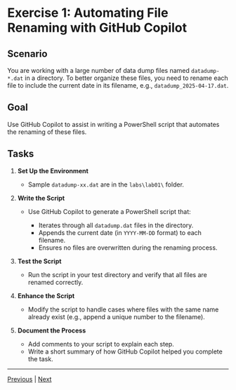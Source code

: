 # Exercise 1: Automating File Renaming with GitHub Copilot

## Scenario

You are working with a large number of data dump files named `datadump-*.dat` in a directory. To better organize these files, you need to rename each file to include the current date in its filename, e.g., `datadump_2025-04-17.dat`.

## Goal

Use GitHub Copilot to assist in writing a PowerShell script that automates the renaming of these files.

## Tasks

1. **Set Up the Environment**  

   - Sample `datadump-xx.dat` are in the `labs\lab01\` folder.

2. **Write the Script**  

   - Use GitHub Copilot to generate a PowerShell script that:

     - Iterates through all `datadump.dat` files in the directory.
     - Appends the current date (in `YYYY-MM-DD` format) to each filename.
     - Ensures no files are overwritten during the renaming process.

3. **Test the Script**  
   - Run the script in your test directory and verify that all files are renamed correctly.

4. **Enhance the Script**  
   - Modify the script to handle cases where files with the same name already exist (e.g., append a unique number to the filename).

5. **Document the Process**  
   - Add comments to your script to explain each step.
   - Write a short summary of how GitHub Copilot helped you complete the task.

---------------
[Previous](./01-Powershell.md) | [Next](./02-Transformation.md)